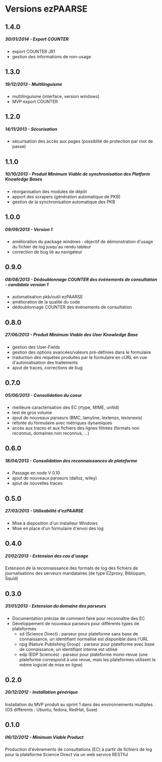 # Versions ezPAARSE #

## 1.4.0  ## 
##### 30/01/2014 - Export COUNTER #####
- export COUNTER JR1
- gestion des informations de non-usage

## 1.3.0  ## 
##### 19/12/2013 - Multilinguisme #####
- multilinguisme (interface, version windows)
- MVP export COUNTER

## 1.2.0  ## 
##### 14/11/2013 - Sécurisation #####
- sécurisation des accès aux pages (possiblité de protection par mot de passe)

## 1.1.0  ## 
##### 10/10/2013 - Produit Minimum Viable de synchronisation des Platform Knowledge Bases #####
- réorganisation des modules de dépôt
- apport des scrapers (génération automatique de PKB)
- gestion de la synchronisation automatique des PKB

## 1.0.0  ## 
##### 09/09/2013 - Version 1 #####
- amélioration du package windows : objectif de démonstration d'usage du fichier de log jusqu'au rendu tableur
- correction de bug lié au navigateur

## 0.9.0  ## 
##### 08/08/2013 - Dédoublonnage COUNTER des événements de consultation - candidate version 1 #####
- automatisation pkb/outil ezPAARSE
- amélioration de la qualité du code
- dédoublonnage COUNTER des événements de consultation

## 0.8.0  ## 
##### 27/06/2013 - Produit Minimum Viable des User Knowledge Base #####
- gestion des User-Fields
- gestion des options avancées/valeurs pré-définies dans le formulaire
- traduction des requêtes produites par le formulaire en cURL en vue d'automatisation des traitements
- ajout de traces, corrections de bug

## 0.7.0  ## 
##### 05/06/2013 - Consolidation du coeur #####
- meilleure caractérisation des EC (rtype, MIME, unitid)
- test de gros volume
- ajout de nouveaux parseurs (BMC, lamyline, lextenso, lexisnexis)
- refonte du formulaire avec métriques dynamiques
- accès aux traces et aux fichiers des lignes filtrées (formats non reconnus, domaines non reconnus, ...)

## 0.6.0  ## 
##### 18/04/2013 - Consolidation des reconnaissances de plateforme #####
- Passage en node V 0.10
- ajout de nouveaux parseurs (dalloz, wiley)
- ajout de nouvelles traces

## 0.5.0  ## 
##### 27/03/2013 - Utilisabilité d'ezPAARSE #####
- Mise à disposition d'un installeur Windows
- Mise en place d'un formulaire d'envoi des log

## 0.4.0  ## 
##### 21/02/2013 - Extension des cas d'usage #####
Extension de la reconnaissance des formats de log des fichiers de journalisations des serveurs mandataires (de type EZproxy, Bibliopam, Squid)

## 0.3.0  ## 
##### 31/01/2013 - Extension du domaine des parseurs #####

- Documentation précise de comment faire pour reconnaître des EC
- Développement de nouveaux parseurs pour différents types de plateformes
  - sd (Science Direct) : parseur pour plateforme sans base de connaissance, un identifiant normalisé est disponible dans l'URL
  - npg (Nature Publishing Group) : parseur pour plateforme avec base de connaissance, un identifiant interne est utilisé
  - edp (EDP Sciences) : parseur pour plateforme mono-revue (une plateforme correspond à une revue, mais les plateformes utilisent le même logiciel de mise en ligne)

## 0.2.0  ## 
##### 20/12/2012 - Installation générique #####
Installation du MVP produit au sprint 1 dans des environnements multiples (OS différents : Ubuntu, fedora, RedHat, Suse)

## 0.1.0  ## 
##### 06/12/2012 - Minimum Viable Product #####
Production d'événements de consultations (EC) à partir de fichiers de log pour la plateforme Science Direct via un web service RESTful

